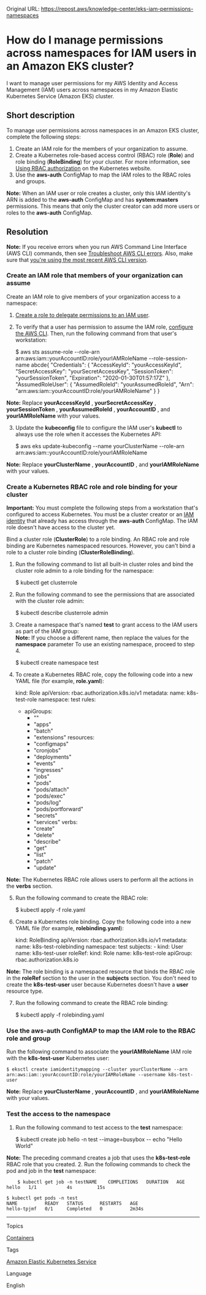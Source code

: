 Original URL: <https://repost.aws/knowledge-center/eks-iam-permissions-namespaces>

# How do I manage permissions across namespaces for IAM users in an Amazon EKS cluster?

I want to manage user permissions for my AWS Identity and Access Management (IAM) users across namespaces in my Amazon Elastic Kubernetes Service (Amazon EKS) cluster.

## Short description

To manage user permissions across namespaces in an Amazon EKS cluster, complete the following steps:

  1. Create an IAM role for the members of your organization to assume.
  2. Create a Kubernetes role-based access control (RBAC) role (**Role**) and role binding (**RoleBinding**) for your cluster. For more information, see [Using RBAC authorization](<https://kubernetes.io/docs/reference/access-authn-authz/rbac/>) on the Kubernetes website.
  3. Use the **aws-auth** ConfigMap to map the IAM roles to the RBAC roles and groups.



**Note:** When an IAM user or role creates a cluster, only this IAM identity's ARN is added to the **aws-auth** ConfigMap and has **system:masters** permissions. This means that only the cluster creator can add more users or roles to the **aws-auth** ConfigMap.

## Resolution

**Note:** If you receive errors when you run AWS Command Line Interface (AWS CLI) commands, then see [Troubleshoot AWS CLI errors](<https://docs.aws.amazon.com/cli/latest/userguide/cli-chap-troubleshooting.html>). Also, make sure that [you're using the most recent AWS CLI version](<https://docs.aws.amazon.com/cli/latest/userguide/getting-started-install.html>).

### Create an IAM role that members of your organization can assume

Create an IAM role to give members of your organization access to a namespace:

  1. [Create a role to delegate permissions to an IAM user](<https://docs.aws.amazon.com/IAM/latest/UserGuide/id_roles_create_for-user.html>).

  2. To verify that a user has permission to assume the IAM role, [configure the AWS CLI](<https://docs.aws.amazon.com/cli/latest/userguide/cli-chap-configure.html>). Then, run the following command from that user's workstation:
    
        $ aws sts assume-role --role-arn arn:aws:iam::yourAccountID:role/yourIAMRoleName --role-session-name abcde{
        "Credentials": {
            "AccessKeyId": "yourAccessKeyId",
            "SecretAccessKey": "yourSecretAccessKey",
            "SessionToken": "yourSessionToken",
            "Expiration": "2020-01-30T01:57:17Z"
        },
        "AssumedRoleUser": {
            "AssumedRoleId": "yourAssumedRoleId",
            "Arn": "arn:aws:iam::yourAccountID:role/yourIAMRoleName"
        }
    }

**Note:** Replace **yourAccessKeyId** , **yourSecretAccessKey** , **yourSessionToken** , **yourAssumedRoleId** , **yourAccountID** , and **yourIAMRoleName** with your values.

  3. Update the **kubeconfig** file to configure the IAM user's **kubectl** to always use the role when it accesses the Kubernetes API:
    
        $ aws eks update-kubeconfig --name yourClusterName --role-arn arn:aws:iam::yourAccountID:role/yourIAMRoleName

**Note:** Replace **yourClusterName** , **yourAccountID** , and **yourIAMRoleName** with your values.




### Create a Kubernetes RBAC role and role binding for your cluster

**Important:** You must complete the following steps from a workstation that's configured to access Kubernetes. You must be a cluster creator or an [IAM identity](<https://docs.aws.amazon.com/eks/latest/userguide/add-user-role.html>) that already has access through the **aws-auth** ConfigMap. The IAM role doesn't have access to the cluster yet.

Bind a cluster role (**ClusterRole**) to a role binding. An RBAC role and role binding are Kubernetes namespaced resources. However, you can't bind a role to a cluster role binding (**ClusterRoleBinding**).

  1. Run the following command to list all built-in cluster roles and bind the cluster role admin to a role binding for the namespace:
    
        $ kubectl get clusterrole

  2. Run the following command to see the permissions that are associated with the cluster role admin:
    
        $ kubectl describe clusterrole admin

  3. Create a namespace that's named **test** to grant access to the IAM users as part of the IAM group:  
**Note:** If you choose a different name, then replace the values for the **namespace** parameter To use an existing namespace, proceed to step 4.
    
        $ kubectl create namespace test

  4. To create a Kubernetes RBAC role, copy the following code into a new YAML file (for example, **role.yaml**):
    
        kind: Role
    apiVersion: rbac.authorization.k8s.io/v1
    metadata:
      name: k8s-test-role
      namespace: test
    rules:
      - apiGroups:
          - ""
          - "apps"
          - "batch"
          - "extensions"
        resources:
          - "configmaps"
          - "cronjobs"
          - "deployments"
          - "events"
          - "ingresses"
          - "jobs"
          - "pods"
          - "pods/attach"
          - "pods/exec"
          - "pods/log"
          - "pods/portforward"
          - "secrets"
          - "services"
        verbs:
          - "create"
          - "delete"
          - "describe"
          - "get"
          - "list"
          - "patch"
          - "update"

**Note:** The Kubernetes RBAC role allows users to perform all the actions in the **verbs** section.

  5. Run the following command to create the RBAC role:
    
        $ kubectl apply -f role.yaml

  6. Create a Kubernetes role binding. Copy the following code into a new YAML file (for example, **rolebinding.yaml**):
    
        kind: RoleBinding
    apiVersion: rbac.authorization.k8s.io/v1
    metadata:
      name: k8s-test-rolebinding
      namespace: test
    subjects:
    - kind: User
      name: k8s-test-user
    roleRef:
      kind: Role
      name: k8s-test-role
      apiGroup: rbac.authorization.k8s.io

**Note:** The role binding is a namespaced resource that binds the RBAC role in the **roleRef** section to the user in the **subjects** section. You don't need to create the **k8s-test-user** user because Kubernetes doesn't have a **user** resource type.

  7. Run the following command to create the RBAC role binding:
    
        $ kubectl apply -f rolebinding.yaml




### Use the aws-auth ConfigMAP to map the IAM role to the RBAC role and group 

Run the following command to associate the **yourIAMRoleName** IAM role with the **k8s-test-user** Kubernetes user:
    
    
    $ eksctl create iamidentitymapping --cluster yourClusterName --arn arn:aws:iam::yourAccountID:role/yourIAMRoleName --username k8s-test-user

**Note:** Replace **yourClusterName** , **yourAccountID** , and **yourIAMRoleName** with your values.

### Test the access to the namespace

  1. Run the following command to test access to the **test** namespace:
    
        $ kubectl create job hello -n test --image=busybox -- echo "Hello World"

**Note:** The preceding command creates a job that uses the **k8s-test-role** RBAC role that you created.
  2. Run the following commands to check the pod and job in the **test** namespace:
    
        $ kubectl get job -n testNAME    COMPLETIONS   DURATION   AGE
    hello   1/1           4s         15s
    
    $ kubectl get pods -n test
    NAME          READY   STATUS      RESTARTS   AGE
    hello-tpjmf   0/1     Completed   0          2m34s




* * *

Topics

[Containers](<https://repost.aws/topics/TAgOdRefu6ShempO3dWPEofg/containers>)

Tags

[Amazon Elastic Kubernetes Service](<https://repost.aws/tags/TA4IvCeWI1TE66q4jEj4Z9zg/amazon-elastic-kubernetes-service>)

Language

English
